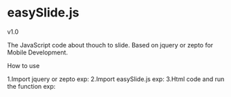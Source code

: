 easySlide.js
============
v1.0

The JavaScript code about thouch to slide. 
Based on jquery or zepto for Mobile Development.

How to use

1.Import jquery or zepto
exp:<script type="text/javascript" src="zepto.js"></script>
2.Import easySlide.js
exp:<script type="text/javascript" src="easySlide.js"></script>
3.Html code and run the function
exp:
<div id="main">
	<div class="sec" id="sec1"></div>
    <div class="sec" id="sec2"></div>
    <div class="sec" id="sec3"></div>
</div>
<script>
/*easySlide(mainView,subView,(0-1),ifRestart)*/
easySlide('#main','.sec',0.1,true);
</script>

